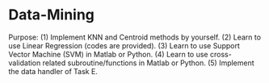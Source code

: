 # Data-Mining
Purpose:
(1)  Implement KNN and Centroid methods by yourself.
(2)  Learn to use Linear Regression (codes are provided).
(3) Learn to use Support Vector Machine (SVM) in Matlab or Python.
(4) Learn to use cross-validation related subroutine/functions in Matlab or Python.
(5) Implement the data handler of Task E.
